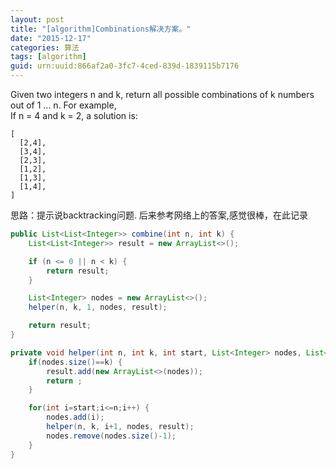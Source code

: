 ```yaml
---
layout: post
title: "[algorithm]Combinations解决方案。"
date: "2015-12-17"
categories: 算法
tags: [algorithm]
guid: urn:uuid:866af2a0-3fc7-4ced-839d-1839115b7176
---
```


Given two integers n and k, return all possible combinations of k numbers out of 1 ... n.
For example,  
If n = 4 and k = 2, a solution is:  
~~~vim
[
  [2,4],
  [3,4],
  [2,3],
  [1,2],
  [1,3],
  [1,4],
]
~~~
思路：提示说backtracking问题. 后来参考网络上的答案,感觉很棒，在此记录  
~~~java
public List<List<Integer>> combine(int n, int k) {
    List<List<Integer>> result = new ArrayList<>();

    if (n <= 0 || n < k) {
        return result;
    }

    List<Integer> nodes = new ArrayList<>();
    helper(n, k, 1, nodes, result);

    return result;
}

private void helper(int n, int k, int start, List<Integer> nodes, List<List<Integer>> result) {
    if(nodes.size()==k) {
        result.add(new ArrayList<>(nodes));
        return ;
    }

    for(int i=start;i<=n;i++) {
        nodes.add(i);
        helper(n, k, i+1, nodes, result);
        nodes.remove(nodes.size()-1);
    }
}
~~~
